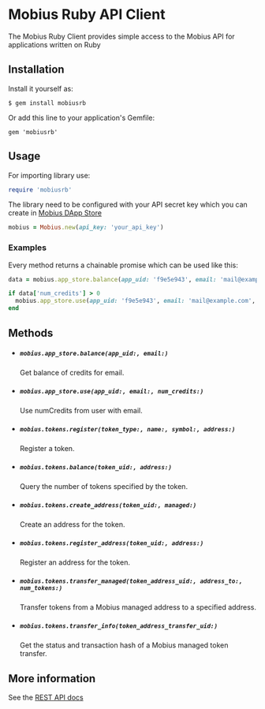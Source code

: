 # Mobius Ruby API Client

The Mobius Ruby Client provides simple access to the Mobius API for applications written on Ruby

## Installation

Install it yourself as:
```
$ gem install mobiusrb
```

Or add this line to your application's Gemfile:
```
gem 'mobiusrb'
```

## Usage

For importing library use:
```ruby
require 'mobiusrb'
```

The library need to be configured with your API secret key which you can create in [Mobius DApp Store](https://mobius.network/store/developer)
```ruby
mobius = Mobius.new(api_key: 'your_api_key')
```

### Examples

Every method returns a chainable promise which can be used like this:

```ruby
data = mobius.app_store.balance(app_uid: 'f9e5e943', email: 'mail@example.com')

if data['num_credits'] > 0
  mobius.app_store.use(app_uid: 'f9e5e943', email: 'mail@example.com', num_credits: 1)
end
```

## Methods

- ##### `mobius.app_store.balance(app_uid:, email:)`
  Get balance of credits for email.

- ##### `mobius.app_store.use(app_uid:, email:, num_credits:)`
  Use numCredits from user with email.

- ##### `mobius.tokens.register(token_type:, name:, symbol:, address:)`
  Register a token.

- ##### `mobius.tokens.balance(token_uid:, address:)`
  Query the number of tokens specified by the token.

- ##### `mobius.tokens.create_address(token_uid:, managed:)`
  Create an address for the token.

- ##### `mobius.tokens.register_address(token_uid:, address:)`
  Register an address for the token.

- ##### `mobius.tokens.transfer_managed(token_address_uid:, address_to:, num_tokens:)`
  Transfer tokens from a Mobius managed address to a specified address.

- ##### `mobius.tokens.transfer_info(token_address_transfer_uid:)`
  Get the status and transaction hash of a Mobius managed token transfer.


## More information

See the [REST API docs](https://mobius.network/docs/)

